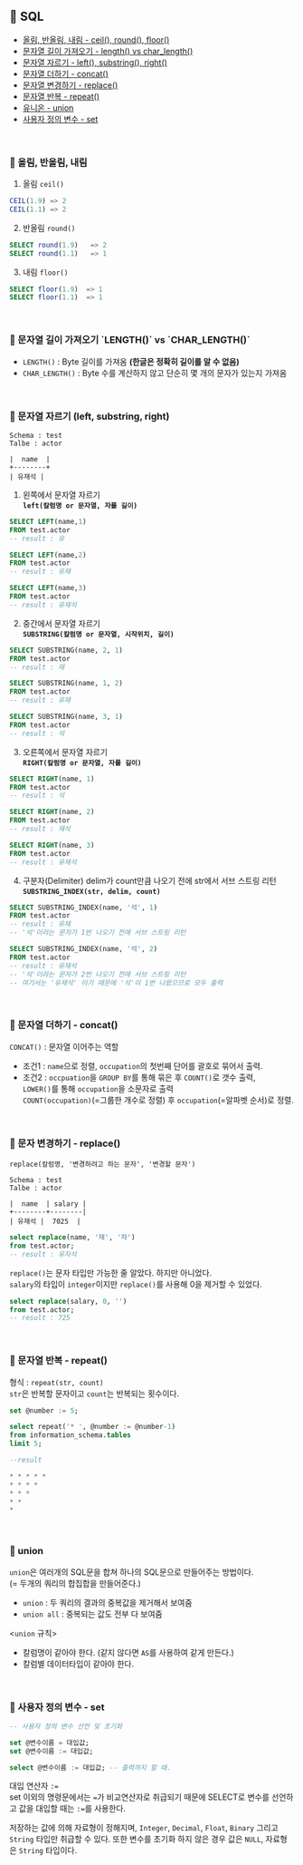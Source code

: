 ## 📁 SQL
- [올림, 반올림, 내림 - ceil(), round(), floor()](#ceil-round-floor)
- [문자열 길이 가져오기 - length() vs char_length()](#length-charlength)
- [문자열 자르기 - left(), substring(), right()](#left-substring-right)
- [문자열 더하기 - concat()](#concat)
- [문자열 변경하기 - replace()](#replace)
- [문자열 반복 - repeat()](#repeat)
- [유니온 - union](#union)
- [사용자 정의 변수 - set](#set)

<br>

<h3 name="ceil-round-floor">📌 올림, 반올림, 내림</h3>

1. 올림 `ceil()`
```sql
CEIL(1.9) => 2
CEIL(1.1) => 2
```

2. 반올림 `round()`
```sql
SELECT round(1.9)   => 2
SELECT round(1.1)   => 1
```

3. 내림 `floor()`
```sql
SELECT floor(1.9)  => 1
SELECT floor(1.1)  => 1
```

</br>

<h3 name="length-charlength">
📌 문자열 길이 가져오기 `LENGTH()` vs `CHAR_LENGTH()`</h3>

- `LENGTH()` : Byte 길이를 가져옴 **(한글은 정확히 길이를 알 수 없음)**
- `CHAR_LENGTH()` : Byte 수를 계산하지 않고 단순히 몇 개의 문자가 있는지 가져옴

</br>

<h3 name="left-substring-right">
📌 문자열 자르기 (left, substring, right)</h3>

```
Schema : test
Talbe : actor

|  name  | 
+--------+
| 유재석 |
```
1. 왼쪽에서 문자열 자르기 </br>
**`left(칼럼명 or 문자열, 자를 길이)`**</br>
```sql
SELECT LEFT(name,1)
FROM test.actor
-- result : 유

SELECT LEFT(name,2)
FROM test.actor
-- result : 유재

SELECT LEFT(name,3)
FROM test.actor
-- result : 유재석
```
2. 중간에서 문자열 자르기 <br>
**`SUBSTRING(칼럼명 or 문자열, 시작위치, 길이)`**</br>
```sql
SELECT SUBSTRING(name, 2, 1)
FROM test.actor
-- result : 재

SELECT SUBSTRING(name, 1, 2)
FROM test.actor
-- result : 유재

SELECT SUBSTRING(name, 3, 1)
FROM test.actor
-- result : 석
```
3. 오른쪽에서 문자열 자르기 <br>
**`RIGHT(칼럼명 or 문자열, 자를 길이)`**</br>
```sql
SELECT RIGHT(name, 1)
FROM test.actor
-- result : 석

SELECT RIGHT(name, 2)
FROM test.actor
-- result : 재석

SELECT RIGHT(name, 3)
FROM test.actor
-- result : 유재석
```
4. 구분자(Delimiter) delim가 count만큼 나오기 전에 str에서 서브 스트링 리턴<br>
**`SUBSTRING_INDEX(str, delim, count)`**<br>
```sql
SELECT SUBSTRING_INDEX(name, '석', 1)
FROM test.actor
-- result : 유재
-- '석'이라는 문자가 1번 나오기 전에 서브 스트링 리턴

SELECT SUBSTRING_INDEX(name, '석', 2)
FROM test.actor
-- result : 유재석
-- '석'이라는 문자가 2번 나오기 전에 서브 스트링 리턴
-- 여기서는 '유재석' 이기 때문에 '석'이 1번 나왔으므로 모두 출력
```

</br>

<h3 name="concat">📌 문자열 더하기 - concat()</h3>

`CONCAT()` : 문자열 이어주는 역할

- 조건1 : `name`으로 정렬, `occupation`의 첫번째 단어를 괄호로 묶어서 출력.<br>
- 조건2 : `occpuation`을 `GROUP BY`를 통해 묶은 후 `COUNT()`로 갯수 출력,<br> `LOWER()`를 통해 `occupation`을 소문자로 출력<br>
`COUNT(occupation)`(=그룹한 개수로 정렬) 후 `occupation`(=알파벳 순서)로 정렬.

</br>

<h3 name="replace">📌 문자 변경하기 - replace()</h3>

`replace(칼럼명, '변경하려고 하는 문자', '변경할 문자')`<br>
```
Schema : test
Talbe : actor

|  name  | salary |
+--------+--------|
| 유재석 |  7025  |
```
```sql
select replace(name, '재', '자')
from test.actor;
-- result : 유자석
```
`replace()`는 문자 타입만 가능한 줄 알았다. 하지만 아니었다.<br>
`salary`의 타입이 `integer`이지만 `replace()`를 사용해 0을 제거할 수 있었다.
```sql
select replace(salary, 0, '')
from test.actor;
-- result : 725
```

</br>

<h3 name="repeat">📌 문자열 반복 - repeat()</h3>

형식 : `repeat(str, count)`<br>
`str`은 반복할 문자이고 `count`는 반복되는 횟수이다.
```sql
set @number := 5; 

select repeat('* ', @number := @number-1)
from information_schema.tables
limit 5;
```
```sql
--result

* * * * * 
* * * * 
* * * 
* * 
*
```

</br>

<h3 name="union">📌 union</h3>

`union`은 여러개의 SQL문을 합쳐 하나의 SQL문으로 만들어주는 방법이다.<br>
(= 두개의 쿼리의 합집합을 만들어준다.)

- `union` : 두 쿼리의 결과의 중복값을 제거해서 보여줌
- `union all` : 중복되는 값도 전부 다 보여줌

<`union` 규칙>
- 칼럼명이 같아야 한다. (같지 않다면 `AS`를 사용하여 같게 만든다.)
- 칼럼별 데이터타입이 같아야 한다.

</br>

<h3 name="set">📌 사용자 정의 변수 - set</h3>

```sql
-- 사용자 정의 변수 선언 및 초기화

set @변수이름 = 대입값;
set @변수이름 := 대입값;

select @변수이름 := 대입값; -- 출력까지 할 때.
```
대입 연산자 `:=` <br>
set 이외의 명령문에서는 `=`가 비교연산자로 취급되기 때문에 SELECT로 변수를 선언하고 값을 대입할 때는 `:=`를 사용한다.

저장하는 값에 의해 자료형이 정해지며, `Integer`, `Decimal`, `Float`, `Binary` 그리고 `String` 타입만 취급할 수 있다. 또한 변수를 초기화 하지 않은 경우 값은 `NULL`, 자료형은 `String` 타입이다.